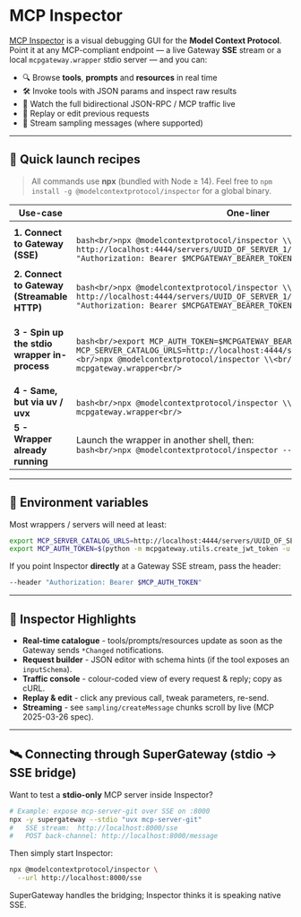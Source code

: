 # MCP Inspector

[MCP Inspector](https://www.npmjs.com/package/@modelcontextprotocol/inspector) is a visual
debugging GUI for the **Model Context Protocol**.
Point it at any MCP-compliant endpoint &mdash; a live Gateway **SSE** stream or a local
`mcpgateway.wrapper` stdio server &mdash; and you can:

* 🔍 Browse **tools**, **prompts** and **resources** in real time
* 🛠 Invoke tools with JSON params and inspect raw results
* 📜 Watch the full bidirectional JSON-RPC / MCP traffic live
* 🔄 Replay or edit previous requests
* 💬 Stream sampling messages (where supported)

---

## 🚀 Quick launch recipes

> All commands use **npx** (bundled with Node ≥ 14).
> Feel free to `npm install -g @modelcontextprotocol/inspector` for a global binary.

| Use-case | One-liner | What happens |
|----------|-----------|--------------|
| **1. Connect to Gateway (SSE)** |<br/>```bash<br/>npx @modelcontextprotocol/inspector \\<br/>  --url http://localhost:4444/servers/UUID_OF_SERVER_1/sse \\<br/>  --header "Authorization: Bearer $MCPGATEWAY_BEARER_TOKEN"<br/>``` | Inspector opens `http://localhost:5173` and attaches **directly** to the gateway stream. |
| **2. Connect to Gateway (Streamable HTTP)** |<br/>```bash<br/>npx @modelcontextprotocol/inspector \\<br/>  --url http://localhost:4444/servers/UUID_OF_SERVER_1/mcp/ \\<br/>  --header "Authorization: Bearer $MCPGATEWAY_BEARER_TOKEN"<br/>``` | Inspector opens `http://localhost:5173` and attaches **directly** to the gateway stream. |
| **3 - Spin up the stdio wrapper in-process** |<br/>```bash<br/>export MCP_AUTH_TOKEN=$MCPGATEWAY_BEARER_TOKEN<br/>export MCP_SERVER_CATALOG_URLS=http://localhost:4444/servers/UUID_OF_SERVER_1<br/><br/>npx @modelcontextprotocol/inspector \\<br/>  python -m mcpgateway.wrapper<br/>``` | Inspector forks `python -m mcpgateway.wrapper`, then connects to its stdio port automatically. |
| **4 - Same, but via uv / uvx** |<br/>```bash<br/>npx @modelcontextprotocol/inspector \\<br/>  uvx python -m mcpgateway.wrapper<br/>``` | Uses the super-fast **uv** virtual-env if you prefer. |
| **5 - Wrapper already running** | Launch the wrapper in another shell, then:<br/>```bash<br/>npx @modelcontextprotocol/inspector --stdio<br/>``` | Inspector only opens the GUI and binds to the running stdio server on stdin/stdout. |

---

## 🔐 Environment variables

Most wrappers / servers will need at least:

```bash
export MCP_SERVER_CATALOG_URLS=http://localhost:4444/servers/UUID_OF_SERVER_1   # one or many
export MCP_AUTH_TOKEN=$(python -m mcpgateway.utils.create_jwt_token -u admin --secret my-test-key)
```

If you point Inspector **directly** at a Gateway SSE stream, pass the header:

```bash
--header "Authorization: Bearer $MCP_AUTH_TOKEN"
```

---

## 🔧 Inspector Highlights

* **Real-time catalogue** - tools/prompts/resources update as soon as the Gateway sends `*Changed` notifications.
* **Request builder** - JSON editor with schema hints (if the tool exposes an `inputSchema`).
* **Traffic console** - colour-coded view of every request & reply; copy as cURL.
* **Replay & edit** - click any previous call, tweak parameters, re-send.
* **Streaming** - see `sampling/createMessage` chunks scroll by live (MCP 2025-03-26 spec).

---

## 🛰 Connecting through SuperGateway (stdio → SSE bridge)

Want to test a **stdio-only** MCP server inside Inspector?

```bash
# Example: expose mcp-server-git over SSE on :8000
npx -y supergateway --stdio "uvx mcp-server-git"
#   SSE stream:  http://localhost:8000/sse
#   POST back-channel: http://localhost:8000/message
```

Then simply start Inspector:

```bash
npx @modelcontextprotocol/inspector \
  --url http://localhost:8000/sse
```

SuperGateway handles the bridging; Inspector thinks it is speaking native SSE.
